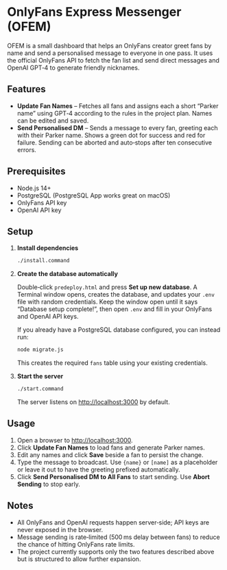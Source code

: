 <!-- Modified 2025-08-02 – v1.0 -->

# OnlyFans Express Messenger (OFEM)

OFEM is a small dashboard that helps an OnlyFans creator greet fans by name and send a
personalised message to everyone in one pass.  It uses the official OnlyFans API to
fetch the fan list and send direct messages and OpenAI GPT‑4 to generate friendly
nicknames.

## Features

- **Update Fan Names** – Fetches all fans and assigns each a short “Parker name” using
  GPT‑4 according to the rules in the project plan.  Names can be edited and saved.
- **Send Personalised DM** – Sends a message to every fan, greeting each with their
  Parker name.  Shows a green dot for success and red for failure.  Sending can be
  aborted and auto‑stops after ten consecutive errors.

## Prerequisites

- Node.js 14+
- PostgreSQL (PostgreSQL App works great on macOS)
- OnlyFans API key
- OpenAI API key

## Setup

1. **Install dependencies**

   ```bash
   ./install.command
   ```

2. **Create the database automatically**

   Double‑click `predeploy.html` and press **Set up new database**. A Terminal window
   opens, creates the database, and updates your `.env` file with random credentials.
   Keep the window open until it says “Database setup complete!”, then open `.env`
   and fill in your OnlyFans and OpenAI API keys.

   If you already have a PostgreSQL database configured, you can instead run:

   ```bash
   node migrate.js
   ```

   This creates the required `fans` table using your existing credentials.

3. **Start the server**

   ```bash
   ./start.command
   ```

   The server listens on <http://localhost:3000> by default.

## Usage

1. Open a browser to <http://localhost:3000>.
2. Click **Update Fan Names** to load fans and generate Parker names.
3. Edit any names and click **Save** beside a fan to persist the change.
4. Type the message to broadcast.  Use `{name}` or `[name]` as a placeholder or leave
   it out to have the greeting prefixed automatically.
5. Click **Send Personalised DM to All Fans** to start sending.  Use **Abort Sending**
   to stop early.

## Notes

- All OnlyFans and OpenAI requests happen server‑side; API keys are never exposed in the
  browser.
- Message sending is rate‑limited (500 ms delay between fans) to reduce the chance of
  hitting OnlyFans rate limits.
- The project currently supports only the two features described above but is structured
  to allow further expansion.

<!-- End of File – Last modified 2025-08-02 -->
